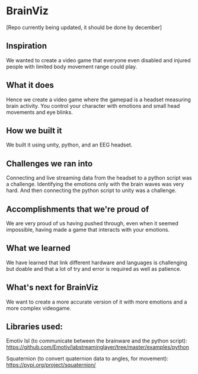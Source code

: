 # BrainViz

[Repo currently being updated, it should be done by december]

## Inspiration
We wanted to create a video game that everyone even disabled and injured people with limited body movement range could play. 
## What it does
Hence we create a video game where the gamepad is a headset measuring brain activity. You control your character with emotions and small head movements and eye blinks.
## How we built it
We built it using unity, python, and an EEG headset.
## Challenges we ran into
Connecting and live streaming data from the headset to a python script was a challenge. Identifying the emotions only with the brain waves was very hard. And then connecting the python script to unity was a challenge. 
## Accomplishments that we're proud of
We are very proud of us having pushed through, even when it seemed impossible, having made a game that interacts with your emotions.
## What we learned
We have learned that link different hardware and languages is challenging but doable and that a lot of try and error is required as well as patience.
## What's next for BrainViz
We want to create a more accurate version of it with more emotions and a more complex videogame.


## Libraries used:
Emotiv lsl (to communicate between the brainware and the python script): https://github.com/Emotiv/labstreaminglayer/tree/master/examples/python


Squaternion (to convert quaternion data to angles, for movement): https://pypi.org/project/squaternion/


